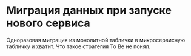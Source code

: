 # Миграция данных при запуске нового сервиса

Одноразовая миграция из монолитной таблички в микросервисную табличку и хватит.
Что такое стратегия To Be не понял.
